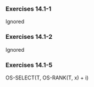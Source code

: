 ### Exercises 14.1-1
Ignored

### Exercises 14.1-2
Ignored

### Exercises 14.1-5
OS-SELECT(T, OS-RANK(T, x) + i)
